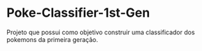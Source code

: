 # Poke-Classifier-1st-Gen
Projeto que possui como objetivo construir uma classificador dos pokemons da primeira geração.
